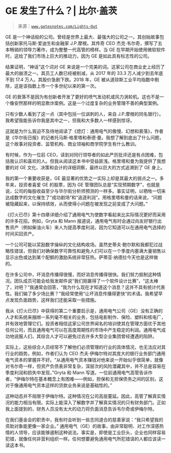 <!--yml

类别：未分类

日期：2024-05-27 14:47:28

-->

# GE 发生了什么？| 比尔·盖茨

> 来源：[`www.gatesnotes.com/Lights-Out`](https://www.gatesnotes.com/Lights-Out)

GE 是一个神话般的公司。曾经是世界上最大、最强大的公司之一。其创始故事包括创新家托马斯·爱迪生和金融家 J.P.摩根。其传奇 CEO 杰克·韦尔奇，撰写了五本畅销的领导力著作，成为整整一代高管的榜样。当 GE 在早期开始使用微软软件时，这给了我们市场上巨大的推动力，因为 GE 是如此具有标志性的公司。

结果证明，“神话”这个词对 GE 来说是一个完美的词。这家公司在商业史上经历了最大的崩溃之一。其员工人数已经被削减，从 2017 年的 33.3 万人减少到去年底不到 17.4 万人。其股价急剧下跌。2018 年，GE 被从道琼斯工业平均指数中剔除，这是该指数上市一个多世纪以来的第一次。

GE 的衰落不是因为有创新者开发了更好的喷气发动机或风力涡轮机。这也不是一个像安然那样的明显欺诈案例。这是一个过度复杂的业务管理不善的典型案例。

只有少数人看到了这一点（其中包括一位讽刺的人，来自 J.P.摩根的同名银行）。我希望我能告诉你我是其中之一，但我和大多数人一样感到惊讶。

这就是为什么我迫不及待地阅读了《熄灯：通用电气的傲慢、幻想和衰落》，作者是《华尔街日报》的记者托马斯·格里塔和泰德·曼。我想了解到底出了什么问题，这个故事对投资者、监管机构、商业领袖和商学院学生有什么教训。

有时候，作为一位前 CEO，读到对同行领导者的如此严厉批评还是有点困难，包括我认识和喜欢的人。但我从阅读这本书中受益匪浅。格里塔和曼为我提供了我想要的对 GE 文化、决策和会计的详细洞察，最终以巨大的方式追溯到了 GE 身上。

我的第一个重要收获是，GE 最显著的优势之一实际上却是其最大的弱点之一。多年来，投资者喜爱 GE 的股票，因为 GE 管理团队总是“实现预期数字”，也就是说，公司的每股收益至少与华尔街分析师预测的一样多。事实证明，以牺牲一切来达成数字的文化催生了“成功剧场”和“追逐利润”。用格里塔和曼的话来说，“问题被隐藏起来，以保持绩效，从而使得小问题在被发现之前变成了大问题。”

《灯火已尽》第十四章详细介绍了通用电气为使数字看起来比实际情况更好而采用的许多花招。例如，Gryta 和 Mann 报道说，通用电气有时会通过向友好银行出售资产（例如柴油火车）来人为提高季度利润，因为它知道可以在通用电气选择的时间买回资产。

一个公司可能以奖励数字操纵的文化结构收场。虽然史蒂夫·鲍尔默和我都犯过战略性错误，但我们对确保数字可靠性和避免人们可以在一个季度内塞满大量销售以显示出色或达到某个配额的激励系统非常狂热。萨蒂亚·纳德拉今天也是这样做的。

在许多公司中，坏消息传播得很慢，而好消息传播得很快。我们努力抵制这种情况。团队成员可能会给我发邮件说“我们刚赢得了一个软件设计比赛”，“这太棒了，对吧？”我通常会回答，“我为什么现在才知道这个消息？这并不具有统计代表性。我们输了多少场比赛？”我经常使用“让坏消息传播得更快”的术语。我希望早点发现负面趋势，这样我们还能采取一些措施。

我从《灯火已尽》中获得的第二个重要启示是，通用电气公司（GE）没有正确的人才和系统来捆绑一系列毫不相关的业务，包括电影制作、保险、塑料和核电厂，并有效地管理它们。投资者相信这家公司世界闻名的培训使其在管理方面优于其他任何公司，而且通用电气可以在高度周期性的市场中产生稳定的利润。通用电气成功地说服人们，其综合人才可以避免过去许多大型企业集团曾经遭遇的陷阱。

实际上，这些综合人员经常不了解他们必须管理的行业的具体情况，也无法应对其行业的趋势。例如，作者们认为 CEO 杰夫·伊梅尔特对其庞大的银行业务部门通用电气资本的掌握并不好。“从通用电气资本赚钱对他来说一开始似乎很简单，就像对韦尔奇一样，但资产负债表非常复杂，深层次的风险潜藏其中，并不总是容易在季度利润和损失中发现，”Gryta 和 Mann 写道。一位前通用电气高管告诉作者，“伊梅尔特在基本概念上有困难——例如，担保和无担保债务之间的区别，这对于像通用电气资本这样的贷款业务来说是基础性的。”

这种动态并不局限于伊梅尔特。这种情况在公司高层蔓延。因此，高管了解真实情况的能力相当有限。实际上能深入了解数字并了解真实情况的只有财务部门。正如我上面提到的，财务人员没有太大的动力将负面消息告诉韦尔奇或伊梅尔特。

在我们基金会的职责中，我有时会听到一些志同道合的慈善家说：“我只希望我的资助对象能更像一家企业。” 通用电气（GE）的故事，由非常聪明、对工作深感热情的人领导，应该能够遏制这种说法。事实是，即使是工业巨头，企业也同样容易犯错，就像任何非营利组织一样。任何想要避免通用电气所犯错误的人都应该读一读这本书。
